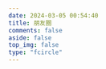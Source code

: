 ```yaml
---
date: 2024-03-05 00:54:40
title: 朋友圈
comments: false
aside: false
top_img: false
type: "fcircle"
---
```

